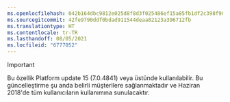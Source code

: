 ```yaml
---
ms.openlocfilehash: 042b164dbc9812e025d8f8d3f025486ef15a85fb1df2c398f9050194ace40f24
ms.sourcegitcommit: 42fe9790ddf0bdad911544deaa82123a396712fb
ms.translationtype: HT
ms.contentlocale: tr-TR
ms.lasthandoff: 08/05/2021
ms.locfileid: "6777052"
---
```

> [!IMPORTANT]
> Bu özellik Platform update 15 (7.0.4841) veya üstünde kullanılabilir. Bu güncelleştirme şu anda belirli müşterilere sağlanmaktadır ve Haziran 2018'de tüm kullanıcıların kullanımına sunulacaktır.
